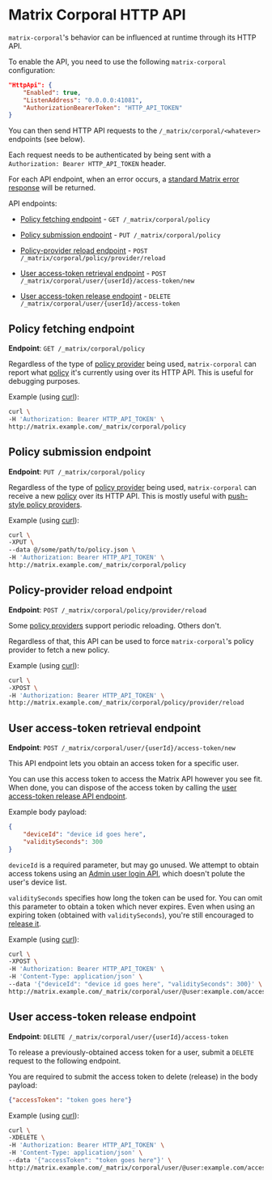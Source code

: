 # Matrix Corporal HTTP API

`matrix-corporal`'s behavior can be influenced at runtime through its HTTP API.

To enable the API, you need to use the following `matrix-corporal` configuration:

```json
"HttpApi": {
	"Enabled": true,
	"ListenAddress": "0.0.0.0:41081",
	"AuthorizationBearerToken": "HTTP_API_TOKEN"
}
```

You can then send HTTP API requests to the `/_matrix/corporal/<whatever>` endpoints (see below).

Each request needs to be authenticated by being sent with a `Authorization: Bearer HTTP_API_TOKEN` header.

For each API endpoint, when an error occurs, a [standard Matrix error response](https://matrix.org/docs/spec/client_server/r0.4.0.html#api-standards) will be returned.


API endpoints:

- [Policy fetching endpoint](#policy-fetching-endpoint) - `GET /_matrix/corporal/policy`

- [Policy submission endpoint](#policy-submission-endpoint) - `PUT /_matrix/corporal/policy`

- [Policy-provider reload endpoint](#policy-provider-reload-endpoint) - `POST /_matrix/corporal/policy/provider/reload`

- [User access-token retrieval endpoint](#user-access-token-retrieval-endpoint) - `POST /_matrix/corporal/user/{userId}/access-token/new`

- [User access-token release endpoint](#user-access-token-release-endpoint) - `DELETE /_matrix/corporal/user/{userId}/access-token`


## Policy fetching endpoint

**Endpoint**: `GET /_matrix/corporal/policy`

Regardless of the type of [policy provider](policy-providers.md) being used,
`matrix-corporal` can report what [policy](policy.md) it's currently using over its HTTP API.
This is useful for debugging purposes.

Example (using [curl](https://curl.haxx.se/)):

```bash
curl \
-H 'Authorization: Bearer HTTP_API_TOKEN' \
http://matrix.example.com/_matrix/corporal/policy
```


## Policy submission endpoint

**Endpoint**: `PUT /_matrix/corporal/policy`

Regardless of the type of [policy provider](policy-providers.md) being used,
`matrix-corporal` can receive a new [policy](policy.md) over its HTTP API.
This is mostly useful with [push-style policy providers](#push-style-policy-providers).

Example (using [curl](https://curl.haxx.se/)):

```bash
curl \
-XPUT \
--data @/some/path/to/policy.json \
-H 'Authorization: Bearer HTTP_API_TOKEN' \
http://matrix.example.com/_matrix/corporal/policy
```


## Policy-provider reload endpoint

**Endpoint**: `POST /_matrix/corporal/policy/provider/reload`

Some [policy providers](policy-providers.md) support periodic reloading. Others don't.

Regardless of that, this API can be used to force `matrix-corporal`'s policy provider to fetch a new policy.

Example (using [curl](https://curl.haxx.se/)):

```bash
curl \
-XPOST \
-H 'Authorization: Bearer HTTP_API_TOKEN' \
http://matrix.example.com/_matrix/corporal/policy/provider/reload
```


## User access-token retrieval endpoint

**Endpoint**: `POST /_matrix/corporal/user/{userId}/access-token/new`

This API endpoint lets you obtain an access token for a specific user.

You can use this access token to access the Matrix API however you see fit.
When done, you can dispose of the access token by calling the [user access-token release API endpoint](#user-access-token-release-endpoint).

Example body payload:

```json
{
	"deviceId": "device id goes here",
	"validitySeconds": 300
}
```

`deviceId` is a required parameter, but may go unused. We attempt to obtain access tokens using an [Admin user login API](https://github.com/matrix-org/synapse/blob/develop/docs/admin_api/user_admin_api.rst#login-as-a-user), which doesn't polute the user's device list.

`validitySeconds` specifies how long the token can be used for. You can omit this parameter to obtain a token which never expires.
Even when using an expiring token (obtained with `validitySeconds`), you're still encouraged to [release it](#user-access-token-release-endpoint).

Example (using [curl](https://curl.haxx.se/)):

```bash
curl \
-XPOST \
-H 'Authorization: Bearer HTTP_API_TOKEN' \
-H 'Content-Type: application/json' \
--data '{"deviceId": "device id goes here", "validitySeconds": 300}' \
http://matrix.example.com/_matrix/corporal/user/@user:example.com/access-token/new
```


## User access-token release endpoint

**Endpoint**: `DELETE /_matrix/corporal/user/{userId}/access-token`

To release a previously-obtained access token for a user, submit a `DELETE` request to the following endpoint.

You are required to submit the access token to delete (release) in the body payload:

```json
{"accessToken": "token goes here"}
```

Example (using [curl](https://curl.haxx.se/)):

```bash
curl \
-XDELETE \
-H 'Authorization: Bearer HTTP_API_TOKEN' \
-H 'Content-Type: application/json' \
--data '{"accessToken": "token goes here"}' \
http://matrix.example.com/_matrix/corporal/user/@user:example.com/access-token
```
